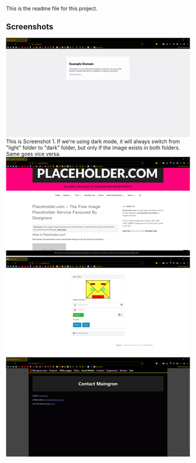 This is the readme file for this project.


## Screenshots

![Screenshot 1](screenshots/light/screenshot_1.png)
This is Screenshot 1. If we're using dark mode, it will always switch from "light" folder to "dark" folder, but only if the image exists in both folders. Same goes vice versa.
![Screenshot 2](screenshots/light/screenshot_2.png)
![Screenshot 3](screenshots/dark/screenshot_3.png)
![Another Screenshot](screenshots/some_other_screenshot_bc_we_dont_need_no_sequence.png)

